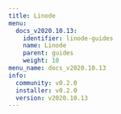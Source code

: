 ```yaml
---
title: Linode
menu:
  docs_v2020.10.13:
    identifier: linode-guides
    name: Linode
    parent: guides
    weight: 10
menu_name: docs_v2020.10.13
info:
  community: v0.2.0
  installer: v0.2.0
  version: v2020.10.13
---
```


